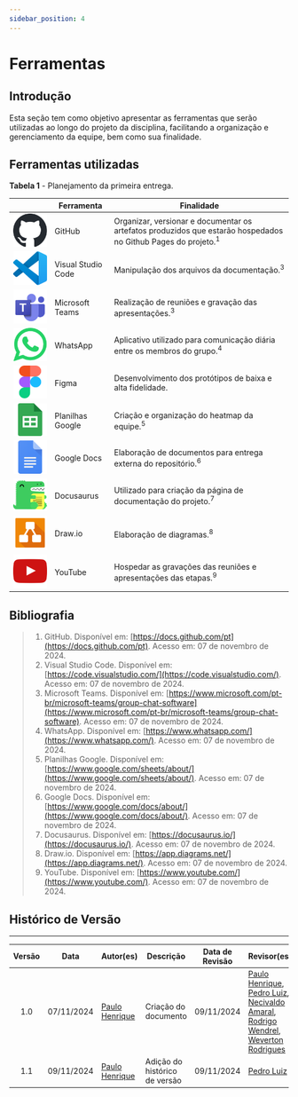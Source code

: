 ```yaml
---
sidebar_position: 4
---
```


# Ferramentas

## Introdução

Esta seção tem como objetivo apresentar as ferramentas que serão utilizadas ao longo do projeto da disciplina, facilitando a organização e gerenciamento da equipe, bem como sua finalidade.

## Ferramentas utilizadas


<p style={{ textAlign: 'center', fontSize: '20px' }}><b>Tabela 1</b> - Planejamento da primeira entrega.</p>

|         | Ferramenta | Finalidade |
|---------|------------|------------|
| <img src="../planejamento/assets/github-mark.svg" class="gitLogo" alt="GitHub" /> | GitHub | Organizar, versionar e documentar os artefatos produzidos que estarão hospedados no Github Pages do projeto.<sup>1</sup>  |
| ![Visual Studio Code](../planejamento/assets/vscode.svg) | Visual Studio Code | Manipulação dos arquivos da documentação.<sup>3</sup> |
| ![Microsoft Teams](../planejamento/assets/microsoft-teams.svg) | Microsoft Teams | Realização de reuniões e gravação das apresentações.<sup>3</sup> |
| ![WhatsApp](../planejamento/assets/whatsapp.svg) | WhatsApp | Aplicativo utilizado para comunicação diária entre os membros do grupo.<sup>4</sup> |
| ![Figma](../planejamento/assets/figma.svg) | Figma | Desenvolvimento dos protótipos de baixa e alta fidelidade. |
| ![Planilhas Google](../planejamento/assets/google-sheets.svg) | Planilhas Google | Criação e organização do heatmap da equipe.<sup>5</sup> |
| ![Google Docs](../planejamento/assets/google-docs.svg) | Google Docs | Elaboração de documentos para entrega externa do repositório.<sup>6</sup> |
| ![Docusaurus](../planejamento/assets/docusaurus.svg) | Docusaurus | Utilizado para criação da página de documentação do projeto.<sup>7</sup> |
| ![Draw.io](../planejamento/assets/draw-io.svg) | Draw.io | Elaboração de diagramas.<sup>8</sup> |
| ![YouTube](../planejamento/assets/youtube.svg) | YouTube | Hospedar as gravações das reuniões e apresentações das etapas.<sup>9</sup> |

## Bibliografia

> 1. GitHub. Disponível em: [https://docs.github.com/pt](https://docs.github.com/pt). Acesso em: 07 de novembro de 2024.
> 2. Visual Studio Code. Disponível em: [https://code.visualstudio.com/](https://code.visualstudio.com/). Acesso em: 07 de novembro de 2024.
> 3. Microsoft Teams. Disponível em: [https://www.microsoft.com/pt-br/microsoft-teams/group-chat-software](https://www.microsoft.com/pt-br/microsoft-teams/group-chat-software). Acesso em: 07 de novembro de 2024.
> 4. WhatsApp. Disponível em: [https://www.whatsapp.com/](https://www.whatsapp.com/). Acesso em: 07 de novembro de 2024.
> 5. Planilhas Google. Disponível em: [https://www.google.com/sheets/about/](https://www.google.com/sheets/about/). Acesso em: 07 de novembro de 2024.
> 6. Google Docs. Disponível em: [https://www.google.com/docs/about/](https://www.google.com/docs/about/). Acesso em: 07 de novembro de 2024.
> 7. Docusaurus. Disponível em: [https://docusaurus.io/](https://docusaurus.io/). Acesso em: 07 de novembro de 2024.
> 8. Draw.io. Disponível em: [https://app.diagrams.net/](https://app.diagrams.net/). Acesso em: 07 de novembro de 2024.
> 9. YouTube. Disponível em: [https://www.youtube.com/](https://www.youtube.com/). Acesso em: 07 de novembro de 2024.

## Histórico de Versão
---
| Versão | Data | Autor(es) | Descrição | Data de Revisão | Revisor(es) |
|:---:|:---:|---|---|:---:|---|
| 1.0 | 07/11/2024 | [Paulo Henrique](https://github.com/paulomh) | Criação do documento | 09/11/2024 | [Paulo Henrique](https://github.com/paulomh), [Pedro Luiz](https://github.com/pedroluizfo), [Necivaldo Amaral](https://github.com/junioramaral22), [Rodrigo Wendrel](https://github.com/rodwendrel), [Weverton Rodrigues](https://github.com/vevetin)  |
| 1.1 | 09/11/2024 | [Paulo Henrique](https://github.com/paulomh) | Adição do histórico de versão | 09/11/2024 | [Pedro Luiz](https://github.com/pedroluizfo)  |




